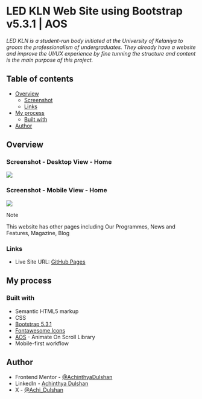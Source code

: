 # LED KLN Web Site using Bootstrap v5.3.1 | AOS

_LED KLN is a student-run body initiated at the University of Kelaniya to groom the professionalism of undergraduates. They already have a website and improve the UI/UX experience by fine tunning the structure and content is the main purpose of this project._

## Table of contents

- [Overview](#overview)
  - [Screenshot](#screenshot)
  - [Links](#links)
- [My process](#my-process)
  - [Built with](#built-with)
- [Author](#author)


## Overview

### Screenshot - Desktop View - Home

![](./Resources/images/design/Screenshot%20LED%20KLN-home-d.png)


### Screenshot - Mobile View - Home

![](./Resources/images/design/Screenshot%20LED%20KLN-home-m.png)


> [!NOTE]
> This website has other pages including Our Programmes, News and Features, Magazine, Blog 


### Links

- Live Site URL: [GitHub Pages](https://achinthyadulshan.github.io/LED-KLN.github.io/)

## My process

### Built with

- Semantic HTML5 markup
- CSS
- [Bootstrap 5.3.1](https://getbootstrap.com/)
- [Fontawesome Icons](https://fontawesome.com/icons)
- [AOS](https://michalsnik.github.io/aos/) - Animate On Scroll Library
- Mobile-first workflow


## Author

<!-- - Website - [Add your name here](https://www.your-site.com) -->
- Frontend Mentor - [@AchinthyaDulshan](https://www.frontendmentor.io/profile/AchinthyaDulshan)
- LinkedIn - [Achinthya Dulshan](https://www.linkedin.com/in/achinthya-dulshan-6a0616221/)
- X - [@Achi_Dulshan](https://x.com/Achi_Dulshan)


